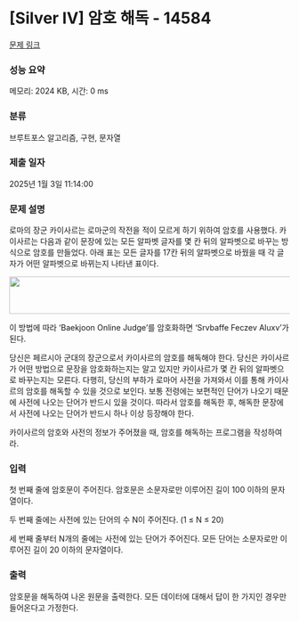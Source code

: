 # [Silver IV] 암호 해독 - 14584 

[문제 링크](https://www.acmicpc.net/problem/14584) 

### 성능 요약

메모리: 2024 KB, 시간: 0 ms

### 분류

브루트포스 알고리즘, 구현, 문자열

### 제출 일자

2025년 1월 3일 11:14:00

### 문제 설명

<p>로마의 장군 카이사르는 로마군의 작전을 적이 모르게 하기 위하여 암호를 사용했다. 카이사르는 다음과 같이 문장에 있는 모든 알파벳 글자를 몇 칸 뒤의 알파벳으로 바꾸는 방식으로 암호를 만들었다. 아래 표는 모든 글자를 17칸 뒤의 알파벳으로 바꿨을 때 각 글자가 어떤 알파벳으로 바뀌는지 나타낸 표이다.</p>

<p style="text-align: center;"><img alt="" src="https://onlinejudgeimages.s3-ap-northeast-1.amazonaws.com/problem/14584/table.png" style="height:67px; width:969px"></p>

<p>이 방법에 따라 ‘Baekjoon Online Judge’를 암호화하면 ‘Srvbaffe Feczev Aluxv’가 된다.</p>

<p>당신은 페르시아 군대의 장군으로서 카이사르의 암호를 해독해야 한다. 당신은 카이사르가 어떤 방법으로 문장을 암호화하는지는 알고 있지만 카이사르가 몇 칸 뒤의 알파벳으로 바꾸는지는 모른다. 다행히, 당신의 부하가 로마어 사전을 가져와서 이를 통해 카이사르의 암호를 해독할 수 있을 것으로 보인다. 보통 전령에는 보편적인 단어가 나오기 때문에 사전에 나오는 단어가 반드시 있을 것이다. 따라서 암호를 해독한 후, 해독한 문장에서 사전에 나오는 단어가 반드시 하나 이상 등장해야 한다.</p>

<p>카이사르의 암호와 사전의 정보가 주어졌을 때, 암호를 해독하는 프로그램을 작성하여라.</p>

### 입력 

 <p>첫 번째 줄에 암호문이 주어진다. 암호문은 소문자로만 이루어진 길이 100 이하의 문자열이다.</p>

<p>두 번째 줄에는 사전에 있는 단어의 수 N이 주어진다. (1 ≤ N ≤ 20)</p>

<p>세 번째 줄부터 N개의 줄에는 사전에 있는 단어가 주어진다. 모든 단어는 소문자로만 이루어진 길이 20 이하의 문자열이다.</p>

### 출력 

 <p>암호문을 해독하여 나온 원문을 출력한다. 모든 데이터에 대해서 답이 한 가지인 경우만 들어온다고 가정한다.</p>

